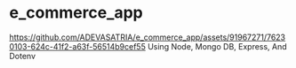 # e_commerce_app
https://github.com/ADEVASATRIA/e_commerce_app/assets/91967271/76230103-624c-41f2-a63f-56514b9cef55
Using Node, Mongo DB, Express, And Dotenv
